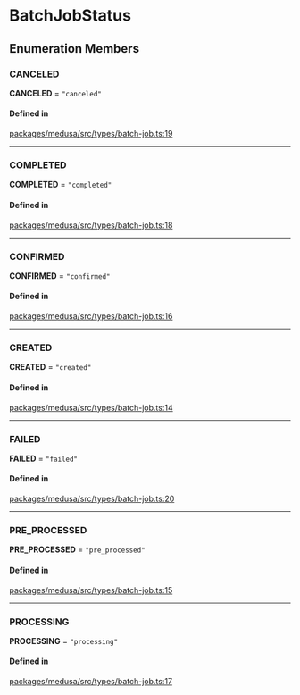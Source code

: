 # BatchJobStatus

## Enumeration Members

### CANCELED

 **CANCELED** = ``"canceled"``

#### Defined in

[packages/medusa/src/types/batch-job.ts:19](https://github.com/medusajs/medusa/blob/3d9f5ae63/packages/medusa/src/types/batch-job.ts#L19)

___

### COMPLETED

 **COMPLETED** = ``"completed"``

#### Defined in

[packages/medusa/src/types/batch-job.ts:18](https://github.com/medusajs/medusa/blob/3d9f5ae63/packages/medusa/src/types/batch-job.ts#L18)

___

### CONFIRMED

 **CONFIRMED** = ``"confirmed"``

#### Defined in

[packages/medusa/src/types/batch-job.ts:16](https://github.com/medusajs/medusa/blob/3d9f5ae63/packages/medusa/src/types/batch-job.ts#L16)

___

### CREATED

 **CREATED** = ``"created"``

#### Defined in

[packages/medusa/src/types/batch-job.ts:14](https://github.com/medusajs/medusa/blob/3d9f5ae63/packages/medusa/src/types/batch-job.ts#L14)

___

### FAILED

 **FAILED** = ``"failed"``

#### Defined in

[packages/medusa/src/types/batch-job.ts:20](https://github.com/medusajs/medusa/blob/3d9f5ae63/packages/medusa/src/types/batch-job.ts#L20)

___

### PRE\_PROCESSED

 **PRE\_PROCESSED** = ``"pre_processed"``

#### Defined in

[packages/medusa/src/types/batch-job.ts:15](https://github.com/medusajs/medusa/blob/3d9f5ae63/packages/medusa/src/types/batch-job.ts#L15)

___

### PROCESSING

 **PROCESSING** = ``"processing"``

#### Defined in

[packages/medusa/src/types/batch-job.ts:17](https://github.com/medusajs/medusa/blob/3d9f5ae63/packages/medusa/src/types/batch-job.ts#L17)
